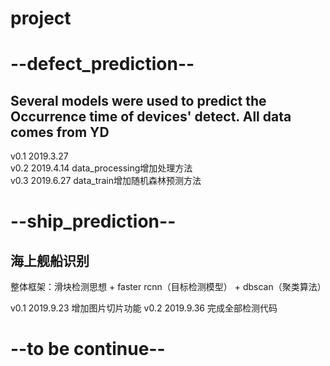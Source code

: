 # project
# --defect_prediction--
Several models were used to predict the Occurrence time of devices' detect. All data comes from YD  
----------  
v0.1 2019.3.27  
v0.2 2019.4.14 data_processing增加处理方法  
v0.3 2019.6.27 data_train增加随机森林预测方法

# --ship_prediction--
海上舰船识别
----------  
整体框架：滑块检测思想 + faster rcnn（目标检测模型） + dbscan（聚类算法）

v0.1 2019.9.23 增加图片切片功能 
v0.2 2019.9.36 完成全部检测代码
# --to be continue--
